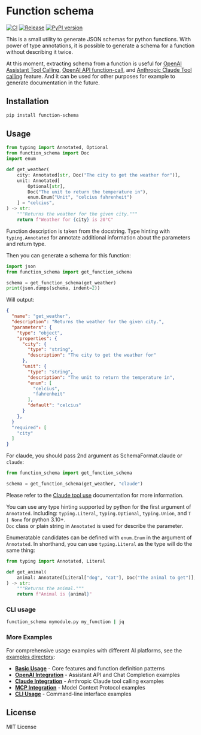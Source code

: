 # Function schema

[![CI](https://github.com/comfuture/function-schema/actions/workflows/ci.yml/badge.svg)](https://github.com/comfuture/function-schema/actions/workflows/ci.yml)
[![Release](https://github.com/comfuture/function-schema/actions/workflows/python-publish.yml/badge.svg)](https://github.com/comfuture/function-schema/actions/workflows/python-publish.yml)
[![PyPI version](https://badge.fury.io/py/function-schema.svg)](https://badge.fury.io/py/function-schema)

This is a small utility to generate JSON schemas for python functions.
With power of type annotations, it is possible to generate a schema for a function without describing it twice.

At this moment, extracting schema from a function is useful for [OpenAI Assistant Tool Calling](https://platform.openai.com/docs/assistants/tools/function-calling), [OpenAI API function-call](https://platform.openai.com/docs/guides/function-calling), and [Anthropic Claude Tool calling](https://docs.anthropic.com/claude/docs/tool-use) feature.
And it can be used for other purposes for example to generate documentation in the future.

## Installation

```sh
pip install function-schema
```

## Usage

```python
from typing import Annotated, Optional
from function_schema import Doc
import enum

def get_weather(
    city: Annotated[str, Doc("The city to get the weather for")],
    unit: Annotated[
        Optional[str],
        Doc("The unit to return the temperature in"),
        enum.Enum("Unit", "celcius fahrenheit")
    ] = "celcius",
) -> str:
    """Returns the weather for the given city."""
    return f"Weather for {city} is 20°C"
```

Function description is taken from the docstring.
Type hinting with `typing.Annotated` for annotate additional information about the parameters and return type.

Then you can generate a schema for this function:
```python
import json
from function_schema import get_function_schema

schema = get_function_schema(get_weather)
print(json.dumps(schema, indent=2))
```

Will output:

```json
{
  "name": "get_weather",
  "description": "Returns the weather for the given city.",
  "parameters": {
    "type": "object",
    "properties": {
      "city": {
        "type": "string",
        "description": "The city to get the weather for"
      },
      "unit": {
        "type": "string",
        "description": "The unit to return the temperature in",
        "enum": [
          "celcius",
          "fahrenheit"
        ],
        "default": "celcius"
      }
    },
  }
  "required": [
    "city"
  ]
}
```

For claude, you should pass 2nd argument as SchemaFormat.claude or `claude`:

```python
from function_schema import get_function_schema

schema = get_function_schema(get_weather, "claude")
```

Please refer to the [Claude tool use](https://docs.anthropic.com/claude/docs/tool-use) documentation for more information.

You can use any type hinting supported by python for the first argument of `Annotated`. including:
`typing.Literal`, `typing.Optional`, `typing.Union`, and `T | None` for python 3.10+.  
`Doc` class or plain string in `Annotated` is used for describe the parameter.

Enumeratable candidates can be defined with `enum.Enum` in the argument of `Annotated`.
In shorthand, you can use `typing.Literal` as the type will do the same thing:

```python
from typing import Annotated, Literal

def get_animal(
    animal: Annotated[Literal["dog", "cat"], Doc("The animal to get")],
) -> str:
    """Returns the animal."""
    return f"Animal is {animal}"
```

### CLI usage

```sh
function_schema mymodule.py my_function | jq
```

### More Examples

For comprehensive usage examples with different AI platforms, see the [examples directory](./examples/):

- **[Basic Usage](./examples/basic_usage.py)** - Core features and function definition patterns
- **[OpenAI Integration](./examples/openai_example.py)** - Assistant API and Chat Completion examples  
- **[Claude Integration](./examples/claude_example.py)** - Anthropic Claude tool calling examples
- **[MCP Integration](./examples/mcp_example.py)** - Model Context Protocol examples
- **[CLI Usage](./examples/cli_example.py)** - Command-line interface examples

## License
MIT License
